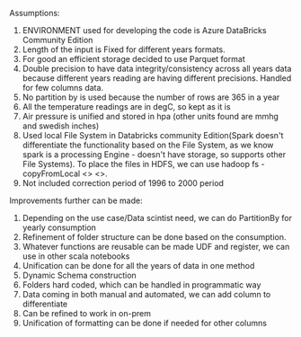 Assumptions:
1.  ENVIRONMENT used for developing the code is Azure DataBricks Community Edition
2.  Length of the input is Fixed for different years formats.
3.  For good an efficient storage decided to use Parquet format
4.  Double precision to have data integrity/consistency across all years data because different years reading are having different precisions. Handled for few columns data.
5.  No partition by is used because the number of rows are 365 in a year
6.  All the temperature readings are in degC, so kept as it is
7.  Air pressure is unified and stored in hpa (other units found are mmhg and swedish inches)
8. Used local File System in Databricks community Edition(Spark doesn't differentiate the functionality based on the File System, as we know spark is a processing Engine - doesn't have storage, so supports other File Systems). To place the files in HDFS, we can use hadoop fs -copyFromLocal <<source path>> <<Destination path>>.
9. Not included correction period of 1996 to 2000 period

Improvements further can be made:
1. Depending on the use case/Data scintist need, we can do PartitionBy for yearly consumption
2. Refinement of folder structure can be done based on the consumption.
3. Whatever functions are reusable can be made UDF and register, we can use in other scala notebooks
4. Unification can be done for all the years of data in one method
5. Dynamic Schema construction
6. Folders hard coded, which can be handled in programmatic way
7. Data coming in both manual and automated, we can add column to differentiate
8. Can be refined to work in on-prem
9. Unification of formatting can be done if needed for other columns
